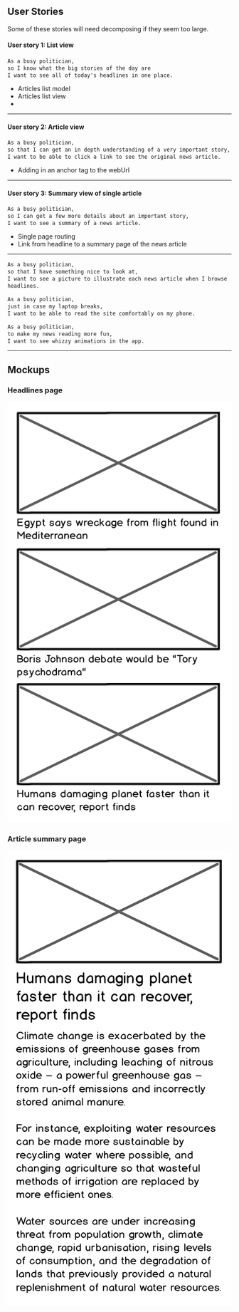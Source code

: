 ## User Stories

Some of these stories will need decomposing if they seem too large.


#### User story 1: List view
```
As a busy politician,
so I know what the big stories of the day are
I want to see all of today's headlines in one place.
```

- Articles list model
- Articles list view
- 

------

#### User story 2: Article view
```
As a busy politician,
so that I can get an in depth understanding of a very important story,
I want to be able to click a link to see the original news article.
```

- Adding in an anchor tag to the webUrl

------

#### User story 3: Summary view of single article
```
As a busy politician,
so I can get a few more details about an important story,
I want to see a summary of a news article.
```

- Single page routing
- Link from headline to a summary page of the news article


------

```
As a busy politician,
so that I have something nice to look at,
I want to see a picture to illustrate each news article when I browse headlines.
```

```
As a busy politician,
just in case my laptop breaks,
I want to be able to read the site comfortably on my phone.
```

```
As a busy politician,
to make my news reading more fun,
I want to see whizzy animations in the app.
```

------

## Mockups

### Headlines page

![Headlines page mockup](/images/news-summary-project-headlines-page-mockup.png)

### Article summary page

![Article page mockup](/images/news-summary-project-article-page-mockup.png)
